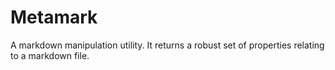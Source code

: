 # Metamark

A markdown manipulation utility. It returns a robust set of properties relating to a markdown file.
